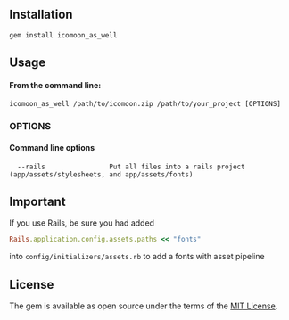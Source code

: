 ## Installation

`gem install icomoon_as_well`

## Usage

#### From the command line:

`icomoon_as_well /path/to/icomoon.zip /path/to/your_project [OPTIONS]`

### OPTIONS

#### Command line options

```
  --rails                Put all files into a rails project (app/assets/stylesheets, and app/assets/fonts) 
```

## Important
If you use Rails, be sure you had added 
```ruby
Rails.application.config.assets.paths << "fonts"
```
into `config/initializers/assets.rb` to add a fonts with asset pipeline

## License

The gem is available as open source under the terms of the [MIT License](http://opensource.org/licenses/MIT).
